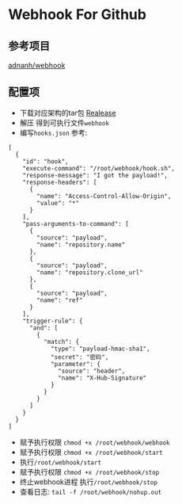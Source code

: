 # Webhook For Github

## 参考项目
[adnanh/webhook](https://github.com/adnanh/webhook)

## 配置项

* 下载对应架构的tar包 [Realease](https://github.com/adnanh/webhook/releases)
* 解压 得到可执行文件`webhook`
* 编写`hooks.json`
参考:
```
[
  {
    "id": "hook",
    "execute-command": "/root/webhook/hook.sh",
    "response-message": "I got the payload!",
    "response-headers": [
      {
        "name": "Access-Control-Allow-Origin",
        "value": "*"
      }
    ],
    "pass-arguments-to-command": [
      {
        "source": "payload",
        "name": "repository.name"
      },
      {
        "source": "payload",
        "name": "repository.clone_url"
      },
      {
        "source": "payload",
        "name": "ref"
      }
    ],
    "trigger-rule": {
      "and": [
        {
          "match": {
            "type": "payload-hmac-sha1",
            "secret": "密码",
            "parameter": {
              "source": "header",
              "name": "X-Hub-Signature"
            }
          }
        }
      ]
    }
  }
]
```
* 赋予执行权限 `chmod +x /root/webhook/webhook`
* 赋予执行权限 `chmod +x /root/webhook/start`
* 执行`/root/webhook/start`
* 赋予执行权限 `chmod +x /root/webhook/stop`
* 终止webhook进程 执行`/root/webhook/stop`
* 查看日志: `tail -f /root/webhook/nohup.out`

